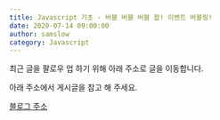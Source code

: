 ```yaml
---
title: Javascript 기초 - 버블 버블 버블 팝! 이벤트 버블링!
date: 2020-07-14 09:00:00
author: samslow
category: Javascript
---
```


최근 글을 팔로우 업 하기 위해 아래 주소로 글을 이동합니다.

아래 주소에서 게시글을 참고 해 주세요.

[블로그 주소](https://samslow.github.io/development/2020/07/14/Event-handling/)
